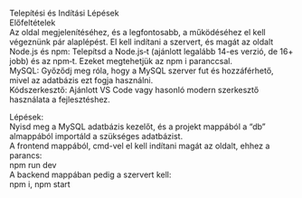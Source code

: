 Telepítési és Indítási Lépések <br>
Előfeltételek <br>
Az oldal megjelenítéséhez, és a legfontosabb, a működéséhez el kell végeznünk pár alaplépést. El kell indítani a szervert, és magát az oldalt <br>
Node.js és npm: Telepítsd a Node.js‑t (ajánlott legalább 14-es verzió, de 16+ jobb) és az npm‑t. Ezeket megtehetjük az npm i paranccsal. <br>
MySQL: Győződj meg róla, hogy a MySQL szerver fut és hozzáférhető, mivel az adatbázis ezt fogja használni. <br>
Kódszerkesztő: Ajánlott VS Code vagy hasonló modern szerkesztő használata a fejlesztéshez. <br>

 Lépések: <br>
Nyisd meg a MySQL adatbázis kezelőt, és a projekt mappából a “db” almappából importáld a szükséges adatbázist. <br>
A frontend mappából, cmd-vel el kell indítani magát az oldalt, ehhez a parancs: <br>
npm run dev <br>
A backend mappában pedig a szervert kell: <br>
 npm i, npm start <br>
